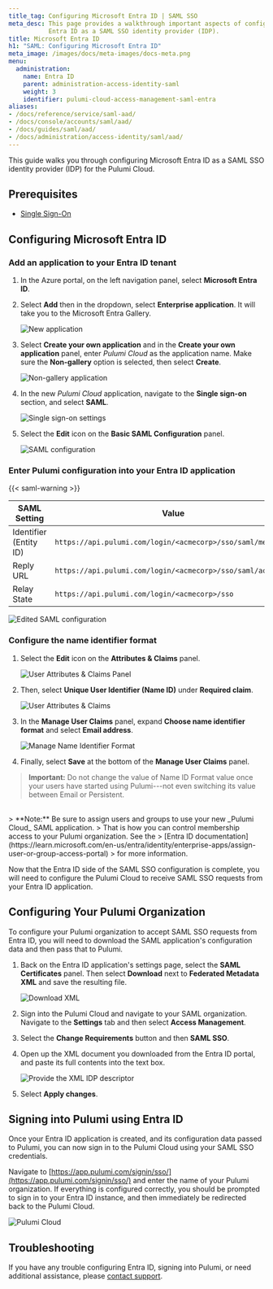 ```yaml
---
title_tag: Configuring Microsoft Entra ID | SAML SSO
meta_desc: This page provides a walkthrough important aspects of configuring 
           Entra ID as a SAML SSO identity provider (IDP).
title: Microsoft Entra ID
h1: "SAML: Configuring Microsoft Entra ID"
meta_image: /images/docs/meta-images/docs-meta.png
menu:
  administration:
    name: Entra ID
    parent: administration-access-identity-saml
    weight: 3
    identifier: pulumi-cloud-access-management-saml-entra
aliases:
- /docs/reference/service/saml-aad/
- /docs/console/accounts/saml/aad/
- /docs/guides/saml/aad/
- /docs/administration/access-identity/saml/aad/
---
```


This guide walks you through configuring Microsoft Entra ID as a SAML SSO identity provider
(IDP) for the Pulumi Cloud.

## Prerequisites

- [Single Sign-On](/docs/administration/access-identity/saml/sso/)

## Configuring Microsoft Entra ID

### Add an application to your Entra ID tenant

1. In the Azure portal, on the left navigation panel, select **Microsoft Entra ID**.

1. Select **Add** then in the dropdown, select **Enterprise application**. It will take you to the Microsoft Entra Gallery.

    ![New application](/images/docs/reference/service/saml-aad/new-application.png)

1. Select **Create your own application** and in the **Create your own application** panel, enter
   _Pulumi Cloud_ as the application name. Make sure the **Non-gallery** option is selected, then select **Create**.

    ![Non-gallery application](/images/docs/reference/service/saml-aad/non-gallery-application.png)

1. In the new _Pulumi Cloud_ application, navigate to the **Single sign-on** section, and
  select **SAML**.

    ![Single sign-on settings](/images/docs/reference/service/saml-aad/single-sign-on.png)

1. Select the **Edit** icon on the **Basic SAML Configuration** panel.

    ![SAML configuration](/images/docs/reference/service/saml-aad/saml-configuration.png)

### Enter Pulumi configuration into your Entra ID application

{{< saml-warning >}}

| SAML Setting | Value |
| --------------- | ----- |
| Identifier (Entity ID) | `https://api.pulumi.com/login/<acmecorp>/sso/saml/metadata` |
| Reply URL | `https://api.pulumi.com/login/<acmecorp>/sso/saml/acs` |
| Relay State | `https://api.pulumi.com/login/<acmecorp>/sso` |

![Edited SAML configuration](/images/docs/reference/service/saml-aad/edited-saml-configuration.png)

### Configure the name identifier format

1. Select the **Edit** icon on the **Attributes & Claims** panel.

    ![User Attributes & Claims Panel](/images/docs/reference/service/saml-aad/attributes-and-claims-panel.png)

1. Then, select **Unique User Identifier (Name ID)** under **Required claim**.

    ![User Attributes & Claims](/images/docs/reference/service/saml-aad/attributes-and-claims.png)

1. In the **Manage User Claims** panel, expand **Choose name identifier format** and select **Email address**.

    ![Manage Name Identifier Format](/images/docs/reference/service/saml-aad/name-identifier-format.png)

1. Finally, select **Save** at the bottom of the **Manage User Claims** panel.

> **Important:** Do not change the value of Name ID Format value once your users have started using Pulumi---not even switching its value between Email or Persistent.
<br />
> **Note:** Be sure to assign users and groups to use your new _Pulumi Cloud_ SAML application.
> That is how you can control membership access to your Pulumi organization. See the
> [Entra ID documentation](https://learn.microsoft.com/en-us/entra/identity/enterprise-apps/assign-user-or-group-access-portal)
> for more information.

Now that the Entra ID side of the SAML SSO configuration is complete, you will need
to configure the Pulumi Cloud to receive SAML SSO requests from your
Entra ID application.

## Configuring Your Pulumi Organization

To configure your Pulumi organization to accept SAML SSO requests from Entra ID, you will need to
download the SAML application's configuration data and then pass that to Pulumi.

1. Back on the Entra ID application's settings page, select the **SAML Certificates** panel.
  Then select **Download** next to **Federated Metadata XML** and save the resulting file.

    ![Download XML](/images/docs/reference/service/saml-aad/download-xml.png)

1. Sign into the Pulumi Cloud and navigate to your SAML organization. Navigate to the
  **Settings** tab and then select **Access Management**.

1. Select the **Change Requirements** button and then **SAML SSO**.

1. Open up the XML document you downloaded from the Entra ID portal, and paste its full contents into the text box.

    ![Provide the XML IDP descriptor](/images/docs/reference/service/saml-aad/pulumi-saml-settings-page.png)

1. Select **Apply changes**.

## Signing into Pulumi using Entra ID

Once your Entra ID application is created, and its configuration data passed to Pulumi, you can now
sign in to the Pulumi Cloud using your SAML SSO credentials.

Navigate to [https://app.pulumi.com/signin/sso/](https://app.pulumi.com/signin/sso/) and enter the
name of your Pulumi organization. If everything is configured correctly, you should be prompted to
sign in to your Entra ID instance, and then immediately be redirected back to the Pulumi Cloud.

![Pulumi Cloud](/images/docs/reference/service/saml-aad/pulumi-console-signin.png)

## Troubleshooting

If you have any trouble configuring Entra ID, signing into Pulumi, or need additional assistance, please
[contact support](https://support.pulumi.com/).
